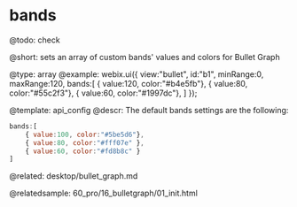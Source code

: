bands
=============

@todo:
	check 

@short:
	sets an array of custom bands' values and colors for Bullet Graph 

@type: array
@example:
webix.ui({
    view:"bullet", 
    id:"b1",
    minRange:0, 
    maxRange:120,
    bands:[
        { value:120, color:"#b4e5fb"},
        { value:80, color:"#55c2f3"},
        { value:60, color:"#1997dc"},
    ]
});



@template:	api_config
@descr:
The default bands settings are the following:

~~~js
bands:[
	{ value:100, color:"#5be5d6"},
	{ value:80, color:"#fff07e" },
	{ value:60, color:"#fd8b8c" } 
]
~~~


@related:
desktop/bullet_graph.md

@relatedsample:
60_pro/16_bulletgraph/01_init.html

